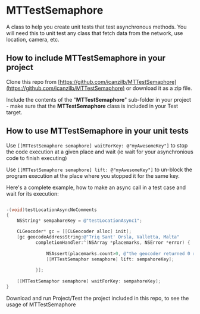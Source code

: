 MTTestSemaphore
===============

A class to help you create unit tests that test asynchronous methods. You will need this to unit test any class that fetch data from the network, use location, camera, etc.


How to include MTTestSemaphore in your project
------------

Clone this repo from [https://github.com/icanzilb/MTTestSemaphore](https://github.com/icanzilb/MTTestSemaphore) or download it as a zip file.

Include the contents of the "**MTTestSemaphore**" sub-folder in your project - make sure that the **MTTestSemaphore** class is included in your Test target.


How to use MTTestSemaphore in your unit tests
------------

Use `[[MTTestSemaphore semaphore] waitForKey: @"myAwesomeKey"]` to stop the code execution at a given place and wait (ie wait for your asynchronious code to finish executing)

Use `[[MTTestSemaphore semaphore] lift: @"myAwesomeKey"]` to un-block the program execution at the place where you stopped it for the same key. 

Here's a complete example, how to make an async call in a test case and wait for its execution:

```objective-c

-(void)testLocationAsyncNoComments
{
    NSString* sempahoreKey = @"testLocationAsync1";

    CLGeocoder* gc = [[CLGeocoder alloc] init];
    [gc geocodeAddressString:@"Triq Sant' Orsla, Valletta, Malta"
           completionHandler:^(NSArray *placemarks, NSError *error) {
               
               NSAssert(placemarks.count>0, @"the geocoder returned 0 results");
               [[MTTestSemaphor semaphore] lift: sempahoreKey];
               
           }];
    
    [[MTTestSemaphor semaphore] waitForKey: sempahoreKey];
}


```

Download and run Project/Test the project included in this repo, to see the usage of MTTestSemaphore